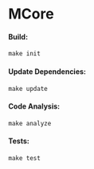 # MCore
#### Build:
`make init`

#### Update Dependencies:
`make update`

#### Code Analysis:
`make analyze`

#### Tests:
`make test`
